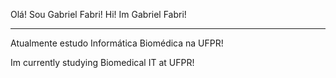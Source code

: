 Olá! Sou Gabriel Fabri!
Hi! Im Gabriel Fabri!

---

Atualmente estudo Informática Biomédica na UFPR!

Im currently studying Biomedical IT at UFPR!


